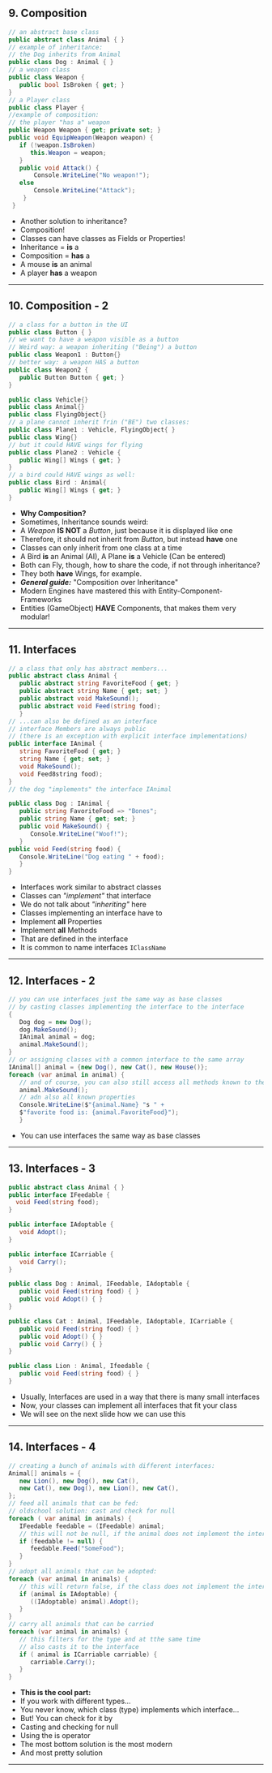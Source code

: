 ## 9. Composition

```cs
// an abstract base class
public abstract class Animal { }
// example of inheritance: 
// the Dog inherits from Animal
public class Dog : Animal { }
// a weapon class
public class Weapon {
   public bool IsBroken { get; }
}
// a Player class
public class Player {
//example of composition:
// the player "has a" weapon
public Weapon Weapon { get; private set; }
public void EquipWeapon(Weapon weapon) {
   if (!weapon.IsBroken)
      this.Weapon = weapon;
   }
   public void Attack() {
       Console.WriteLine("No weapon!");
   else
       Console.WriteLine("Attack");
    }
 }
```

- Another solution to inheritance?
- Composition!
- Classes can have classes as Fields or Properties!
- Inheritance = **is** a
- Composition = **has** a
- A mouse **is** an animal
- A player **has** a weapon

---

## 10. Composition - 2

```cs
// a class for a button in the UI
public class Button { }
// we want to have a weapon visible as a button
// Weird way: a weapon inheriting ("Being") a button
public class Weapon1 : Button{}
// better way: a weapon HAS a button
public class Weapon2 {
   public Button Button { get; }
}

public class Vehicle{}
public class Animal{}
public class FlyingObject{}
// a plane cannot inherit frin ("BE") two classes:
public class Plane1 : Vehicle, FlyingObject{ }
public class Wing{}
// but it could HAVE wings for flying
public class Plane2 : Vehicle {
   public Wing[] Wings { get; }
}
// a bird could HAVE wings as well:
public class Bird : Animal{
   public Wing[] Wings { get; }
}
```
- **Why Composition?**
- Sometimes, Inheritance sounds weird:
- A _Weapon_ **IS NOT** a _Button_, just because it is displayed like one
- Therefore, it should not inherit from _Button_, but instead **have** one
- Classes can only inherit from one class at a time
- A Bird **is** an Animal (AI), A Plane **is** a Vehicle (Can be entered)
- Both can Fly, though, how to share the code, if not through inheritance?
- They both **have** Wings, for example. 
- ***General guide:*** "Composition over Inheritance"
- Modern Engines have mastered this with Entity-Component-Frameworks
- Entities (GameObject) **HAVE** Components, that makes them very modular!

---

## 11. Interfaces

```cs
// a class that only has abstract members...
public abstract class Animal {
   public abstract string FavoriteFood { get; }
   public abstract string Name { get; set; }
   public abstract void MakeSound();
   public abstract void Feed(string food);
   }
// ...can also be defined as an interface
// interface Members are always public
// (there is an exception with explicit interface implementations)
public interface IAnimal {
   string FavoriteFood { get; }
   string Name { get; set; }
   void MakeSound();
   void Feed8string food);
}
// the dog "implements" the interface IAnimal

public class Dog : IAnimal {
   public string FavoriteFood => "Bones";
   public string Name { get; set; }
   public void MakeSound() {
      Console.WriteLine("Woof!");
   }
public void Feed(string food) {
   Console.WriteLine("Dog eating " + food);
   }
}
```
- Interfaces work similar to abstract classes
- Classes can *"implement"* that interface
- We do not talk about *"inheriting"* here
- Classes implementing an interface have to
- Implement **all** Properties
- Implement **all** Methods
- That are defined in the interface
- It is common to name interfaces `IClassName`

---

## 12. Interfaces - 2

```cs
// you can use interfaces just the same way as base classes
// by casting classes implementing the interface to the interface
{
   Dog dog = new Dog();
   dog.MakeSound();
   IAnimal animal = dog;
   animal.MakeSound();
}
// or assigning classes with a common interface to the same array
IAnimal[] animal = {new Dog(), new Cat(), new House()};
foreach (var animal in animal) {
   // and of course, you can also still access all methods known to the interface
   animal.MakeSound();
   // adn also all known properties
   Console.WriteLine($"{animal.Name} "s " +
   $"favorite food is: {animal.FavoriteFood}");
   }
```

- You can use interfaces the same way as base classes

---

## 13. Interfaces - 3


```cs
public abstract class Animal { }
public interface IFeedable {
  void Feed(string food);
}

public interface IAdoptable {
   void Adopt();
}

public interface ICarriable {
   void Carry();
}

public class Dog : Animal, IFeedable, IAdoptable {
   public void Feed(string food) { }
   public void Adopt() { }
}

public class Cat : Animal, IFeedable, IAdoptable, ICarriable {
   public void Feed(string food) { }
   public void Adopt() { }
   public void Carry() { }
}

public class Lion : Animal, Ifeedable {
   public void Feed(string food) { }
}
```
- Usually, Interfaces are used in a way that there is many small interfaces
- Now, your classes can implement all interfaces that fit your class
- We will see on the next slide how we can use this

---

## 14. Interfaces - 4

```cs
// creating a bunch of animals with different interfaces:
Animal[] animals = {
   new Lion(), new Dog(), new Cat(), 
   new Cat(), new Dog(), new Lion(), new Cat(),
};
// feed all animals that can be fed: 
// oldschool solution: cast and check for null
foreach ( var animal in animals) {
   IFeedable feedable = (IFeedable) animal;
   // this will not be null, if the animal does not implement the interface IFeedable
   if (feedable != null) {
      feedable.Feed("SomeFood");
   }
}
// adopt all animals that can be adopted:
foreach (var animal in animals) {
   // this will return false, if the class does not implement the interface
   if (animal is IAdoptable) {
      ((IAdoptable) animal).Adopt();
   }
}
// carry all animals that can be carried
foreach (var animal in animals) {
   // this filters for the type and at tthe same time
   // also casts it to the interface
   if ( animal is ICarriable carriable) {
      carriable.Carry();
   }
}
```

- **This is the cool part:**
- If you work with different types…
- You never know, which class (type) implements which interface…
- But! You can check for it by
- Casting and checking for null
- Using the is operator
- The most bottom solution is the most modern
- And most pretty solution

---
